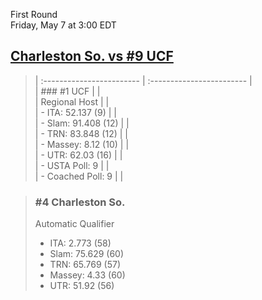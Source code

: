 First Round  
Friday, May 7 at 3:00 EDT
## [Charleston So. vs #9 UCF](https://www.ncaa.com/game/5833651) 

> | :------------------------ | :------------------------ |  
> | ### #1 UCF                | |  
> | Regional Host             | |  
> | - ITA: 52.137 (9)         | |  
> | - Slam: 91.408 (12)       | |  
> | - TRN: 83.848 (12)        | |  
> | - Massey: 8.12 (10)       | |  
> | - UTR: 62.03 (16)         | |  
> | - USTA Poll: 9            | |  
> | - Coached Poll: 9         | |  

> ### #4 Charleston So.  
> Automatic Qualifier  
> - ITA: 2.773 (58)  
> - Slam: 75.629 (60)  
> - TRN: 65.769 (57)  
> - Massey: 4.33 (60)  
> - UTR: 51.92 (56)  